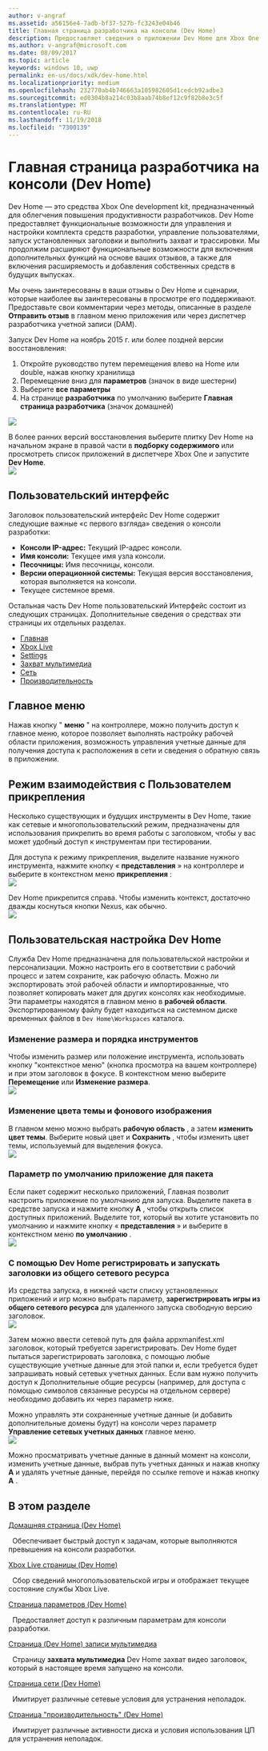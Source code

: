 ```yaml
---
author: v-angraf
ms.assetid: a56156e4-7adb-bf37-527b-fc3243e04b46
title: Главная страница разработчика на консоли (Dev Home)
description: Предоставляет сведения о приложении Dev Home для Xbox One.
ms.author: v-angraf@microsoft.com
ms.date: 08/09/2017
ms.topic: article
keywords: windows 10, uwp
permalink: en-us/docs/xdk/dev-home.html
ms.localizationpriority: medium
ms.openlocfilehash: 232770ab4b746663a105982605d1cedcb92adbe3
ms.sourcegitcommit: ed0304b8a214c03b8aab74b8ef12c9f82b8e3c5f
ms.translationtype: MT
ms.contentlocale: ru-RU
ms.lasthandoff: 11/19/2018
ms.locfileid: "7300139"
---
```

# <a name="developer-home-on-the-console-dev-home"></a>Главная страница разработчика на консоли (Dev Home)
   
  
Dev Home — это средства Xbox One development kit, предназначенный для облегчения повышения продуктивности разработчиков. Dev Home предоставляет функциональные возможности для управления и настройки комплекта средств разработки, управление пользователями, запуск установленных заголовки и выполнить захват и трассировки. Мы продолжим расширяют функциональные возможности для включения дополнительных функций на основе ваших отзывов, а также для включения расширяемость и добавления собственных средств в будущих выпусках.   
   
  
Мы очень заинтересованы в ваши отзывы о Dev Home и сценарии, которые наиболее вы заинтересованы в просмотре его поддерживают. Предоставьте свои комментарии через методы, описанные в разделе **Отправить отзыв** в главном меню приложения или через диспетчер разработчика учетной записи (DAM).   
   
  
Запуск Dev Home на ноябрь 2015 г. или более поздней версии восстановления:  
 
   1. Откройте руководство путем перемещения влево на Home или double, нажав кнопку хранилища  
   1. Перемещение вниз для **параметров** (значок в виде шестерни)   
   1. Выберите **все параметры**  
   1. На странице **разработчика** по умолчанию выберите **Главная страница разработчика** (значок домашней)   

 ![](images/dev_home_icons.png)   
  
В более ранних версий восстановления выберите плитку Dev Home на начальном экране в правой части в **подборку содержимого** или просмотреть список приложений в диспетчере Xbox One и запустите **Dev Home**.   
 ![](images/dev_home_1.png) 
<a id="ID4EBC"></a>

   

## <a name="user-interface"></a>Пользовательский интерфейс  
   
  
Заголовок пользовательский интерфейс Dev Home содержит следующие важные «с первого взгляда» сведения о консоли разработки:   
 
   *  **Консоли IP-адрес:** Текущий IP-адрес консоли.   
   *  **Имя консоли:** Текущее имя узла консоли.  
   *  **Песочницы:** Имя песочницы, консоли.  
   *  **Версии операционной системы:** Текущая версия восстановления, которая выполняется на консоли.
   *  Текущее системное время.   

   
  
Остальная часть Dev Home пользовательский Интерфейс состоит из следующих страницах. Дополнительные сведения о средствах эти страницы их отдельных разделах.   
 
   *  [Главная](devhome-home.md)  
   *  [Xbox Live](devhome-live.md)  
   *  [Settings](devhome-settings.md)  
   *  [Захват мультимедиа](devhome-capture.md)  
   *  [Сеть](devhome-networking.md)  
   *  [Производительность](devhome-performance.md)  

  
<a id="ID4EKE"></a>

   

## <a name="main-menu"></a>Главное меню  
   
  
Нажав кнопку " **меню** " на контроллере, можно получить доступ к главное меню, которое позволяет выполнять настройку рабочей области приложения, возможность управления учетные данные для получения доступа к расположения в сети и сведения о обратную связь в приложении.   
  
<a id="ID4EUE"></a>

   

## <a name="snap-mode-ux"></a>Режим взаимодействия с Пользователем прикрепления  
   
  
Несколько существующих и будущих инструменты в Dev Home, такие как сетевые и многопользовательский режим, предназначены для использования прикрепить во время работы с заголовком, чтобы у вас может удобный доступ к инструментам при тестировании.   
   
  
Для доступа к режиму прикрепления, выделите название нужного инструмента, нажмите кнопку « **представления** » на контроллере и выберите в контекстном меню **прикрепления** :  
 ![](images/dev_home_4.png)   
  
Dev Home прикрепится справа. Чтобы изменить контекст, достаточно дважды коснуться кнопки Nexus, как обычно.  
 ![](images/dev_home_5.png)  
<a id="ID4EKF"></a>

   

## <a name="customizing-dev-home"></a>Пользовательская настройка Dev Home  
   
  
Служба Dev Home предназначена для пользовательской настройки и персонализации. Можно настроить его в соответствии с рабочий процесс и затем сохраните, как рабочую область. Можно ли экспортировать этой рабочей области и импортированные, что позволяет копировать макет для других консолях как необходимые. Эти параметры находятся в главном меню в **рабочей области**. Экспортированному файлу будет находиться на системном диске временных файлов в `Dev Home\Workspaces` каталога.   
 
<a id="ID4EVF"></a>

   

### <a name="resizing-and-reordering-tools"></a>Изменение размера и порядка инструментов  
   
  
Чтобы изменить размер или положение инструмента, использовать кнопку "контекстное меню" (кнопка просмотра на вашем контроллере) и при этом заголовок в фокусе. В контекстном меню выберите **Перемещение** или **Изменение размера**.   
 ![](images/dev_home_6.png)  
<a id="ID4EEG"></a>

   

### <a name="changing-theme-color-and-background-image"></a>Изменение цвета темы и фонового изображения  
   
  
В главном меню можно выбрать **рабочую область** , а затем **изменить цвет темы**. Выберите новый цвет и **Сохранить** , чтобы изменить цвет темы, используемый для выделения фокуса.   
 ![](images/dev_home_7.png)  
<a id="ID4EVG"></a>

   

### <a name="setting-the-default-application-for-a-package"></a>Параметр по умолчанию приложение для пакета  
   
  
Если пакет содержит несколько приложений, Главная позволит настроить приложение по умолчанию для запуска. Выделите пакета в средстве запуска и нажмите кнопку **A** , чтобы открыть список доступных приложений. Выделите тот, который вы хотите установить по умолчанию и нажмите кнопку « **представления** » и выберите в контекстном меню **по умолчанию** .   
 ![](images/dev_home_setdefault.png)  
<a id="ID4EGH"></a>

   

### <a name="using-dev-home-to-register-and-launch-titles-from-a-network-share"></a>С помощью Dev Home регистрировать и запускать заголовки из общего сетевого ресурса  
   
  
Из средства запуска, в нижней части списку установленных приложений и игр можно выбрать параметр, **зарегистрировать игры из общего сетевого ресурса** для удаленного запуска свободную версию заголовок.   
 ![](images/dev_home_8.png)   
  
Затем можно ввести сетевой путь для файла appxmanifest.xml заголовок, который требуется зарегистрировать. Dev Home будет пытаться зарегистрировать заголовка, с помощью любые существующие учетные данные для этой папки и, если требуется будет запрашивать новый сетевых учетных данных. Если вам нужно получить доступ к Дополнительные общие ресурсы (например, для доступа с помощью символов связанные ресурсы на отдельном сервере) необходимо добавить их через параметр ниже.   
   
  
Можно управлять эти сохраненные учетные данные (и добавить дополнительные домены будут) на консоли через параметр **Управление сетевых учетных данных** главное меню.   
 ![](images/dev_home_9.png)   
  
Можно просматривать учетные данные в данный момент на консоли, изменить учетные данные, выбрав путь учетных данных и нажав кнопку **A** и удалять учетные данные, перейдя по ссылке remove и нажав кнопку **A** .   
   
<a id="ID4EGAAC"></a>

   

## <a name="in-this-section"></a>В этом разделе  
  
[Домашняя страница (Dev Home)](devhome-home.md)  


&nbsp;&nbsp;Обеспечивает быстрый доступ к задачам, которые выполняются превышения на консоли разработки. 
  
  
[Xbox Live страницы (Dev Home)](devhome-live.md)  


&nbsp;&nbsp;Сбор сведений многопользовательской игры и отображает текущее состояние службы Xbox Live. 
  
  
[Страница параметров (Dev Home)](devhome-settings.md)  


&nbsp;&nbsp;Предоставляет доступ к различным параметрам для консоли разработки. 
  
  
[Страница (Dev Home) записи мультимедиа](devhome-capture.md)  


&nbsp;&nbsp;Страницу **захвата мультимедиа** Dev Home захват видео заголовок, который в настоящее время запущено на консоли. 
  
  
[Страница сети (Dev Home)](devhome-networking.md)  


&nbsp;&nbsp;Имитирует различные сетевые условия для устранения неполадок. 
  
  
[Страница "производительность" (Dev Home)](devhome-performance.md)  


&nbsp;&nbsp;Имитирует различные активности диска и условия использования ЦП для устранения неполадок. 
 